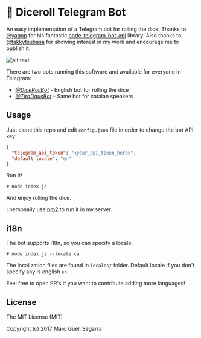 # 🎲 Diceroll Telegram Bot

An easy implementation of a Telegram bot for rolling the dice. Thanks to [@yagop](https://github.com/yagop) for his fantastic [node-telegram-bot-api](https://github.com/yagop/node-telegram-bot-api) library. Also thanks to [@takkytsubasa](http://telegram.me/takkytsubasa) for showing interest in my work and encourage me to publish it.

![alt text](https://raw.githubusercontent.com/mguellsegarra/diceroll_telegram_bot/master/screenshot.png)

There are two bots running this software and available for everyone in Telegram:

- *[@DiceRollBot](telegram.me/RollDiceBot)* - English bot for rolling the dice
- *[@TiraDausBot](telegram.me/TiraDausBot)* - Same bot for catalan speakers

## Usage

Just clone this repo and edit `config.json` file in order to change the bot API key:

```json
{
  "telegram_api_token": "<your_api_token_here>",
  "default_locale": "en"
}
```

Run it!

```
# node index.js
```

And enjoy rolling the dice.

I personally use [pm2](https://github.com/Unitech/pm2) to run it in my server.

## i18n

The bot supports i18n, so you can specify a locale:

```
# node index.js --locale ca
```

The localization files are found in `locales/` folder. Default locale if you don't specify any is english `en`.

Feel free to open PR's if you want to contribute adding more languages!

## License 

The MIT License (MIT)

Copyright (c) 2017 Marc Güell Segarra


